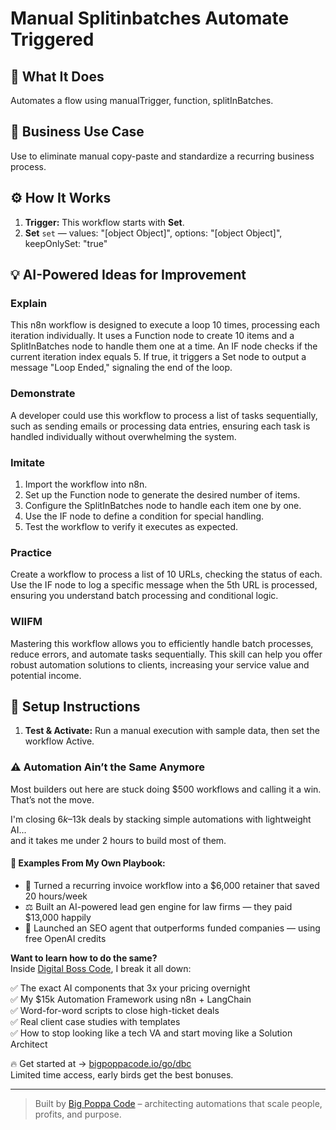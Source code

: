 # Manual Splitinbatches Automate Triggered
  ## 🚀 What It Does
  Automates a flow using manualTrigger, function, splitInBatches.
  
  ## 💼 Business Use Case
  Use to eliminate manual copy-paste and standardize a recurring business process.
  
  ## ⚙️ How It Works
  1. **Trigger:** This workflow starts with **Set**.
  2. **Set** `set` — values: "[object Object]", options: "[object Object]", keepOnlySet: "true"
  
  ## 💡 AI-Powered Ideas for Improvement
  ### Explain
This n8n workflow is designed to execute a loop 10 times, processing each iteration individually. It uses a Function node to create 10 items and a SplitInBatches node to handle them one at a time. An IF node checks if the current iteration index equals 5. If true, it triggers a Set node to output a message "Loop Ended," signaling the end of the loop.

### Demonstrate
A developer could use this workflow to process a list of tasks sequentially, such as sending emails or processing data entries, ensuring each task is handled individually without overwhelming the system.

### Imitate
1. Import the workflow into n8n.
2. Set up the Function node to generate the desired number of items.
3. Configure the SplitInBatches node to handle each item one by one.
4. Use the IF node to define a condition for special handling.
5. Test the workflow to verify it executes as expected.

### Practice
Create a workflow to process a list of 10 URLs, checking the status of each. Use the IF node to log a specific message when the 5th URL is processed, ensuring you understand batch processing and conditional logic.

### WIIFM
Mastering this workflow allows you to efficiently handle batch processes, reduce errors, and automate tasks sequentially. This skill can help you offer robust automation solutions to clients, increasing your service value and potential income.
  
  ## 🔧 Setup Instructions
  1. **Test & Activate:** Run a manual execution with sample data, then set the workflow Active.
  
### ⚠️ Automation Ain’t the Same Anymore

Most builders out here are stuck doing $500 workflows and calling it a win.  
That’s not the move.  

I'm closing $6k–$13k deals by stacking simple automations with lightweight AI...  
and it takes me under 2 hours to build most of them.

#### 🧠 Examples From My Own Playbook:
- 🔁 Turned a recurring invoice workflow into a $6,000 retainer that saved 20 hours/week  
- ⚖️ Built an AI-powered lead gen engine for law firms — they paid $13,000 happily  
- 🚀 Launched an SEO agent that outperforms funded companies — using free OpenAI credits  

**Want to learn how to do the same?**  
Inside [Digital Boss Code](https://bigpoppacode.io/go/dbc), I break it all down:

✅ The exact AI components that 3x your pricing overnight  
✅ My $15k Automation Framework using n8n + LangChain  
✅ Word-for-word scripts to close high-ticket deals  
✅ Real client case studies with templates  
✅ How to stop looking like a tech VA and start moving like a Solution Architect  

🔥 Get started at → [bigpoppacode.io/go/dbc](https://bigpoppacode.io/go/dbc)  
Limited time access, early birds get the best bonuses.

---
> Built by [Big Poppa Code](https://bigpoppacode.io) – architecting automations that scale people, profits, and purpose.
  